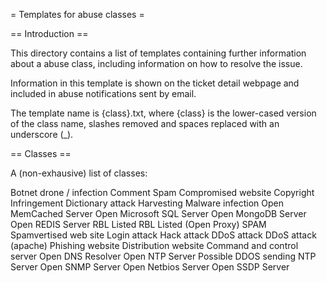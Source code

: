 = Templates for abuse classes =

== Introduction ==

This directory contains a list of templates
containing further information about a abuse 
class, including information on how to resolve
the issue.

Information in this template is shown on the
ticket detail webpage and included in abuse
notifications sent by email.

The template name is {class}.txt, where {class}
is the lower-cased version of the class name,
slashes removed and spaces replaced with 
an underscore (_).

== Classes ==

A (non-exhausive) list of classes:

Botnet drone / infection
Comment Spam
Compromised website
Copyright Infringement
Dictionary attack
Harvesting
Malware infection
Open MemCached Server
Open Microsoft SQL Server
Open MongoDB Server
Open REDIS Server
RBL Listed
RBL Listed (Open Proxy)
SPAM
Spamvertised web site
Login attack
Hack attack
DDoS attack
DDoS attack (apache)
Phishing website
Distribution website
Command and control server
Open DNS Resolver
Open NTP Server
Possible DDOS sending NTP Server
Open SNMP Server
Open Netbios Server
Open SSDP Server

